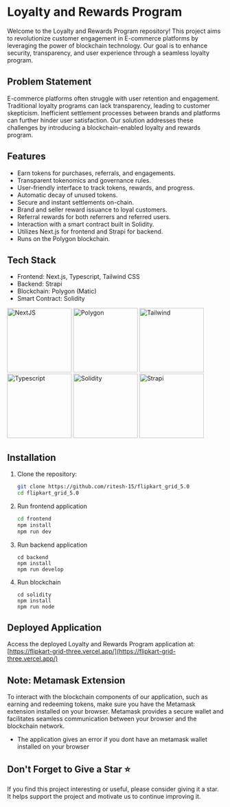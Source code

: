 # Loyalty and Rewards Program

Welcome to the Loyalty and Rewards Program repository! This project aims to revolutionize customer engagement in E-commerce platforms by leveraging the power of blockchain technology. Our goal is to enhance security, transparency, and user experience through a seamless loyalty program.

## Problem Statement

E-commerce platforms often struggle with user retention and engagement. Traditional loyalty programs can lack transparency, leading to customer skepticism. Inefficient settlement processes between brands and platforms can further hinder user satisfaction. Our solution addresses these challenges by introducing a blockchain-enabled loyalty and rewards program.

## Features

- Earn tokens for purchases, referrals, and engagements.
- Transparent tokenomics and governance rules.
- User-friendly interface to track tokens, rewards, and progress.
- Automatic decay of unused tokens.
- Secure and instant settlements on-chain.
- Brand and seller reward issuance to loyal customers.
- Referral rewards for both referrers and referred users.
- Interaction with a smart contract built in Solidity.
- Utilizes Next.js for frontend and Strapi for backend.
- Runs on the Polygon blockchain.

## Tech Stack

- Frontend: Next.js, Typescript, Tailwind CSS
- Backend: Strapi
- Blockchain: Polygon (Matic)
- Smart Contract: Solidity

<img src="https://github.com/ritesh-15/flipkart_grid_5.0/assets/82861420/71dbee46-d54d-4ac6-b5dc-11a6604c56de" alt="NextJS" style="max-width:300px; height:150px; object-fit:contain;"/>

<img src="https://github.com/ritesh-15/flipkart_grid_5.0/assets/82861420/5ff599f2-fe77-4e0e-a09d-c1c9ad6b3f5b" alt="Polygon" style="max-width:300px; height:150px; object-fit:contain;"/>

<img src="https://github.com/ritesh-15/flipkart_grid_5.0/assets/82861420/8da9e37d-4286-4b46-8b85-7949d235d861" alt="Tailwind" style="max-width:300px; height:150px; object-fit:contain;"/>

<img src="https://github.com/ritesh-15/flipkart_grid_5.0/assets/82861420/afd5270b-e8b9-411b-9f35-50237b10a22f" alt="Typescript" style="max-width:300px; height:150px; object-fit:contain;"/>

<img src="https://github.com/ritesh-15/flipkart_grid_5.0/assets/82861420/909a66c2-bd68-4cf8-a9fa-83fce5f08f3b" alt="Solidity" style="max-width:300px; height:150px; object-fit:contain;"/>

<img src="https://github.com/ritesh-15/flipkart_grid_5.0/assets/82861420/15fb6982-68a7-4bb8-8c0d-61bb87a599bc" alt="Strapi" style="max-width:300px; height:150px; object-fit:contain;"/>



## Installation

1. Clone the repository:
   ```sh
   git clone https://github.com/ritesh-15/flipkart_grid_5.0
   cd flipkart_grid_5.0
   ```
2. Run frontend application
   ```sh
   cd frontend
   npm install
   npm run dev
   ```
3. Run backend application
   ```
   cd backend
   npm install
   npm run develop
   ```
4. Run blockchain
   ```
   cd solidity
   npm install
   npm run node
   ```

## Deployed Application

Access the deployed Loyalty and Rewards Program application at: [https://flipkart-grid-three.vercel.app/](https://flipkart-grid-three.vercel.app/)

## Note: Metamask Extension

To interact with the blockchain components of our application, such as earning and redeeming tokens, make sure you have the Metamask extension installed on your browser. Metamask provides a secure wallet and facilitates seamless communication between your browser and the blockchain network.

- The application gives an error if you dont have an metamask wallet installed on your browser

## Don't Forget to Give a Star ⭐

If you find this project interesting or useful, please consider giving it a star. It helps support the project and motivate us to continue improving it.
